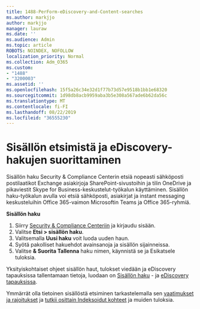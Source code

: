 ```yaml
---
title: 1488-PerForm-eDiscovery-and-Content-searches
ms.author: markjjo
author: markjjo
manager: lauraw
ms.date: ''
ms.audience: Admin
ms.topic: article
ROBOTS: NOINDEX, NOFOLLOW
localization_priority: Normal
ms.collection: Adm_O365
ms.custom:
- "1488"
- "3200003"
ms.assetid: ''
ms.openlocfilehash: 15f5a26c34e32d1f77b73d57e9518b1bb1e68320
ms.sourcegitcommit: 1d98db8acb9959aba3b5e308a567ade6b62da56c
ms.translationtype: MT
ms.contentlocale: fi-FI
ms.lasthandoff: 08/22/2019
ms.locfileid: "36555230"
---
```

# <a name="how-to-perform-content-searches-and-ediscovery-searches"></a>Sisällön etsimistä ja eDiscovery-hakujen suorittaminen

Sisällön haku Security & Compliance Centerin etsiä nopeasti sähköposti postilaatikot Exchange asiakirjoja SharePoint-sivustoihin ja tilin OneDrive ja pikaviestit Skype for Business-keskustelut-työkalun käyttäminen. Sisällön haku-työkalun avulla voi etsiä sähköposti, asiakirjat ja instant messaging keskusteluihin Office 365-vaimon Microsoftin Teams ja Office 365-ryhmiä.

**Sisällön haku**

1. Siirry [Security & Compliance Centeriin](https://protection.office.com) ja kirjaudu sisään.
2. Valitse **Etsi > sisällön haku**.
3. Valitsemalla **Uusi haku** voit luoda uuden haun.
4. Syötä pakolliset hakuehdot avainsanoja ja sisällön sijainneissa.  
5. Valitse **& Suorita Tallenna** haku nimen, käynnistä se ja Esikatsele tuloksia.

Yksityiskohtaiset ohjeet sisällön haut, tulokset viedään ja eDiscovery tapauksissa tallentamaan tietoja, luodaan on [Sisällön haku](https://docs.microsoft.com/office365/securitycompliance/content-search) - ja [eDiscovery tapauksissa](https://docs.microsoft.com/office365/securitycompliance/ediscovery-cases).

Ymmärrät olla tietoinen sisällöstä etsiminen tarkastelemalla sen [vaatimukset ja rajoitukset](https://docs.microsoft.com/office365/securitycompliance/limits-for-content-search) ja [tutkii osittain Indeksoidut kohteet](https://docs.microsoft.com/office365/securitycompliance/investigating-partially-indexed-items-in-ediscovery) ja muiden tuloksia.